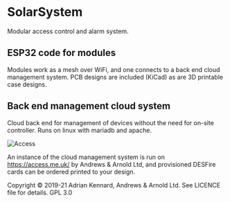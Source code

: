 # SolarSystem

Modular access control and alarm system.

## ESP32 code for modules

Modules work as a mesh over WiFi, and one connects to a back end cloud management system. PCB designs are included (KiCad) as are 3D printable case designs.

## Back end management cloud system

Cloud back end for management of devices without the need for on-site controller. Runs on linux with mariadb and apache.

![Access](https://user-images.githubusercontent.com/996983/119697498-26a1e900-be48-11eb-8498-32d888ed1305.png)

An instance of the cloud management system is run on https://access.me.uk/ by Andrews & Arnold Ltd, and provisioned DESFire cards can be ordered printed to your design.

Copyright © 2019-21 Adrian Kennard, Andrews & Arnold Ltd. See LICENCE file for details. GPL 3.0
